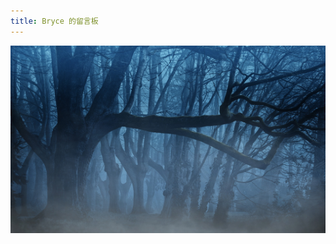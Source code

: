 ```yaml
---
title: Bryce 的留言板
---
```


<img src='/assets/background.jpg' alt='background' height=300px width='100%' />
